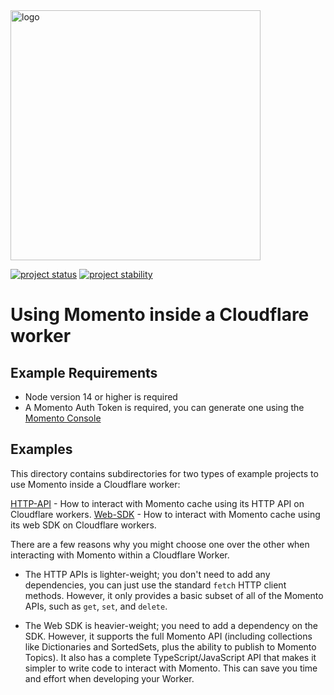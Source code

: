 <head>
  <meta name="Momento Node.js Client Library Documentation" content="Node.js client software development kit for Momento Cache">
</head>
<img src="https://docs.momentohq.com/img/logo.svg" alt="logo" width="400"/>

[![project status](https://momentohq.github.io/standards-and-practices/badges/project-status-official.svg)](https://github.com/momentohq/standards-and-practices/blob/main/docs/momento-on-github.md)
[![project stability](https://momentohq.github.io/standards-and-practices/badges/project-stability-stable.svg)](https://github.com/momentohq/standards-and-practices/blob/main/docs/momento-on-github.md)

# Using Momento inside a Cloudflare worker

## Example Requirements

- Node version 14 or higher is required
- A Momento Auth Token is required, you can generate one using the [Momento Console](https://console.gomomento.com)

## Examples

This directory contains subdirectories for two types of example projects to use Momento inside a Cloudflare worker:

[HTTP-API](./http-api) - How to interact with Momento cache using its HTTP API on Cloudflare workers.
[Web-SDK](./web-sdk) - How to interact with Momento cache using its web SDK on Cloudflare workers.

There are a few reasons why you might choose one over the other when interacting with Momento within a Cloudflare Worker.

- The HTTP APIs is lighter-weight; you don't need to add any dependencies, you can just use the standard `fetch` HTTP
client methods. However, it only provides a basic subset of all of the Momento APIs, such as `get`, `set`, and `delete`.

- The Web SDK is heavier-weight; you need to add a dependency on the SDK. However, it supports the full Momento API
(including collections like Dictionaries and SortedSets, plus the ability to publish to Momento Topics). It also has a
complete TypeScript/JavaScript API that makes it simpler to write code to interact with Momento. This can save you time
and effort when developing your Worker.
